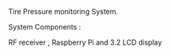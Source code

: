 Tire Pressure monitoring System.

System Components : 

RF receiver , Raspberry Pi and 3.2 LCD display
